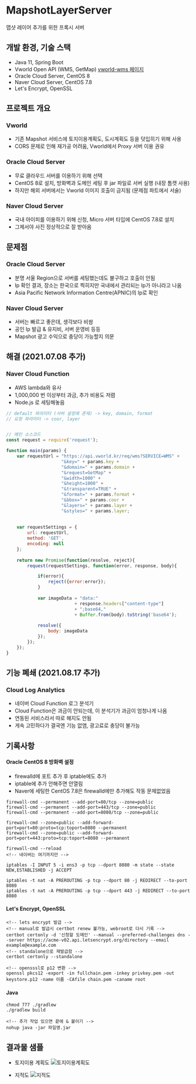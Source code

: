 # MapshotLayerServer
맵샷 레이어 추가를 위한 프록시 서버

## 개발 환경, 기술 스택
* Java 11, Spring Boot
* Vworld Open API (WMS, GetMap) [vworld-wms 페이지](https://www.vworld.kr/dev/v4dv_wmsguide2_s001.do)
* Oracle Cloud Server, CentOS 8
* Naver Cloud Server, CentOS 7.8
* Let's Encrypt, OpenSSL

## 프로젝트 개요
### Vworld
* 기존 Mapshot 서비스에 토지이용계획도, 도시계획도 등을 덧입히기 위해 사용
* CORS 문제로 인해 재가공 어려움, Vworld에서 Proxy 서버 이용 권유

### Oracle Cloud Server
* 무료 클라우드 서버를 이용하기 위해 선택
* CentOS 8로 설치, 방화벽과 도메인 세팅 후 jar 파일로 서버 실행 (내장 톰캣 사용)
* 하지만 해외 서버에서는 Vworld 이미지 호출이 금지됨 (문제점 파트에서 서술)

### Naver Cloud Server
* 국내 아이피를 이용하기 위해 신청, Micro 서버 타입에 CentOS 7.8로 설치
* 그제서야 사진 정상적으로 잘 받아옴


## 문제점
### Oracle Cloud Server
* 분명 서울 Region으로 서버를 세팅했는데도 불구하고 호출이 안됨
* Ip 확인 결과, 장소는 한국으로 찍히지만 국내에서 관리되는 Ip가 아니라고 나옴
* Asia Pacific Network Information Centre(APNIC)의 Ip로 확인

### Naver Cloud Server
* 서버는 빠르고 좋은데, 생각보다 비쌈
* 공인 Ip 발급 & 유지비, 서버 운영비 등등
* Mapshot 광고 수익으로 충당이 가능할지 의문


## 해결 (2021.07.08 추가)
### Naver Cloud Function
* AWS lambda와 유사 
* 1,000,000 번 이상부터 과금, 추가 비용도 저렴
* Node.js 로 세팅해놓음
```javascript
// default 파라미터 (서버 설정에 존재) -> key, domain, format
// 요청 파라미터 -> coor, layer


// 메인 소스코드
const request = require('request');

function main(params) {
    var requestUrl = "https://api.vworld.kr/req/wms?SERVICE=WMS" +
                     "&key=" + params.key +
                     "&domain=" + params.domain + 
                     "&request=GetMap" + 
                     "&width=1000" +
                     "&height=1000" + 
                     "&transparent=TRUE" +
                     "&format=" + params.format + 
                     "&bbox=" + params.coor +
                     "&layers=" + params.layer +
                     "&styles=" + params.layer;
    
    
    var requestSettings = {
        url: requestUrl,
        method: 'GET',
        encoding: null
    };
    
    return new Promise(function(resolve, reject){
        request(requestSettings, function(error, response, body){

            if(error){
                reject({error:error});
            }
            
            var imageData = "data:" 
                          + response.headers["content-type"] 
                          + ";base64,"
                          + Buffer.from(body).toString('base64');
            
            resolve({
                body: imageData
            });
        });
    });
}
```


## 기능 폐쇄 (2021.08.17 추가)
### Cloud Log Analytics
- 네이버 Cloud Function 로그 분석기
- Cloud Function은 과금이 안되는데, 이 분석기가 과금이 엄청나게 나옴
- 연동된 서비스라서 따로 해지도 안됨
- 게속 고민하다가 결국엔 기능 없앰, 광고료로 충당이 불가능

## 기록사항
#### Oracle CentOS 8 방화벽 설정
* firewalld에 포트 추가 후 iptable에도 추가
* iptable에 추가 안해주면 안열림
* Naver에 세팅한 CentOS 7.8은 firewalld에만 추가해도 작동 문제없었음
```vim
firewall-cmd --permanent --add-port=80/tcp --zone=public
firewall-cmd --permanent --add-port=443/tcp --zone=public
firewall-cmd --permanent --add-port=8080/tcp --zone=public

firewall-cmd --zone=public --add-forward-port=port=80:proto=tcp:toport=8080 --permanent
firewall-cmd --zone=public --add-forward-port=port=443:proto=tcp:toport=8080 --permanent

firewall-cmd --reload
<!-- 네이버는 여기까지만 -->

iptables -I INPUT 5 -i ens3 -p tcp --dport 8080 -m state --state NEW,ESTABLISHED -j ACCEPT

iptables -t nat -A PREROUTING -p tcp --dport 80 -j REDIRECT --to-port 8080
iptables -t nat -A PREROUTING -p tcp --dport 443 -j REDIRECT --to-port 8080
```

#### Let's Encrypt, OpenSSL
```
<!-- lets encrypt 발급 -->
<!-- manual로 발급시 certbot renew 불가능, webroot로 다시 기록 -->
certbot certonly -d '신청할 도메인' --manual --preferred-challenges dns --server https://acme-v02.api.letsencrypt.org/directory --email example@example.com
<!-- standalone으로 재발급함 -->
certbot certonly --standalone

<!-- opensssl로 p12 변환 -->
openssl pkcs12 -export -in fullchain.pem -inkey privkey.pem -out keystore.p12 -name 이름 -CAfile chain.pem -caname root
```

#### Java
```vim
chmod 777 ./gradlew
./gradlew build

<!-- 추가 작업 있으면 끝에 & 붙이기 -->
nohup java -jar 파일명.jar
```

## 결과물 샘플
* 토지이용 계획도
![토지이용계획도](https://user-images.githubusercontent.com/59993347/124061198-6cfeef00-da69-11eb-9ad1-91d994562d94.png)

* 지적도
![지적도](https://user-images.githubusercontent.com/59993347/124061199-6d978580-da69-11eb-8b0a-5722ba8046e9.png)





